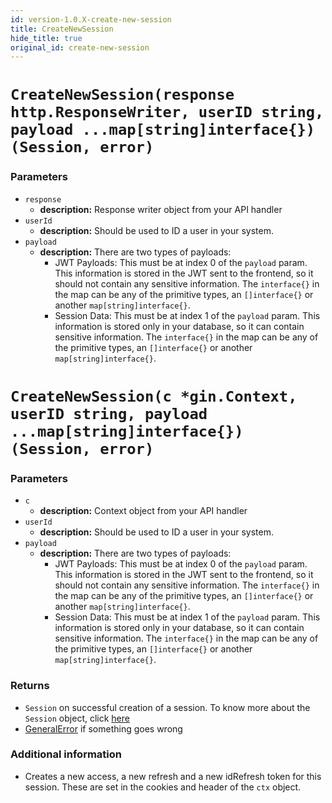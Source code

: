 ```yaml
---
id: version-1.0.X-create-new-session
title: CreateNewSession
hide_title: true
original_id: create-new-session
---
```


<!--DOCUSAURUS_CODE_TABS-->
<!--Mux or net/http-->
# `CreateNewSession(response http.ResponseWriter, userID string, payload ...map[string]interface{}) (Session, error)`

### Parameters
- `response`
    - **description:** Response writer object from your API handler
- `userId`
    - **description:** Should be used to ID a user in your system.
- `payload`
    - **description:** There are two types of payloads:
        - JWT Payloads: This must be at index 0 of the `payload` param. This information is stored in the JWT sent to the frontend, so it should not contain any sensitive information. The `interface{}` in the map can be any of the primitive types, an `[]interface{}` or another `map[string]interface{}`. 
        - Session Data: This must be at index 1 of the `payload` param. This information is stored only in your database, so it can contain sensitive information. The `interface{}` in the map can be any of the primitive types, an `[]interface{}` or another `map[string]interface{}`.

<!--Gin-->

# `CreateNewSession(c *gin.Context, userID string, payload ...map[string]interface{}) (Session, error)`

### Parameters
- `c`
    - **description:** Context object from your API handler
- `userId`
    - **description:** Should be used to ID a user in your system.
- `payload`
    - **description:** There are two types of payloads:
        - JWT Payloads: This must be at index 0 of the `payload` param. This information is stored in the JWT sent to the frontend, so it should not contain any sensitive information. The `interface{}` in the map can be any of the primitive types, an `[]interface{}` or another `map[string]interface{}`. 
        - Session Data: This must be at index 1 of the `payload` param. This information is stored only in your database, so it can contain sensitive information. The `interface{}` in the map can be any of the primitive types, an `[]interface{}` or another `map[string]interface{}`.

<!--END_DOCUSAURUS_CODE_TABS-->

### Returns
- `Session` on successful creation of a session. To know more about the `Session` object, click [here](./session-object/overview)
- [GeneralError](./error-handling/general-error) if something goes wrong

### Additional information
- Creates a new access, a new refresh and a new idRefresh token for this session. These are set in the cookies and header of the `ctx` object.
